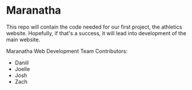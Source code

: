 # Maranatha

This repo will contain the code needed for our first project, the athletics website. Hopefully, if that's a success, it will lead into development of the main website.

Maranatha Web Development Team Contributors:
- Daniil
- Joelle
- Josh
- Zach
